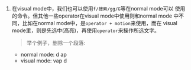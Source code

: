 1. 在visual mode中，我们也可以使用`f/搜索/gg/G`等在normal mode可以
   使用的命令。但其他一些operator在visual mode中使用则和normal mode
   中不同，比如在normal mode中，是`operator + motion`来使用，而在
   visual mode里，则是先选中(高亮)，再使用`operator`来操作所选文字。

   > 举个例子，删除一个段落:
   * normal mode: d ap
   * visual mode: vap d 
